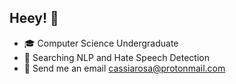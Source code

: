 ## Heey! 👋

- 🎓 Computer Science Undergraduate
- 📖 Searching NLP and Hate Speech Detection
- 📧 Send me an email cassiarosa@protonmail.com
